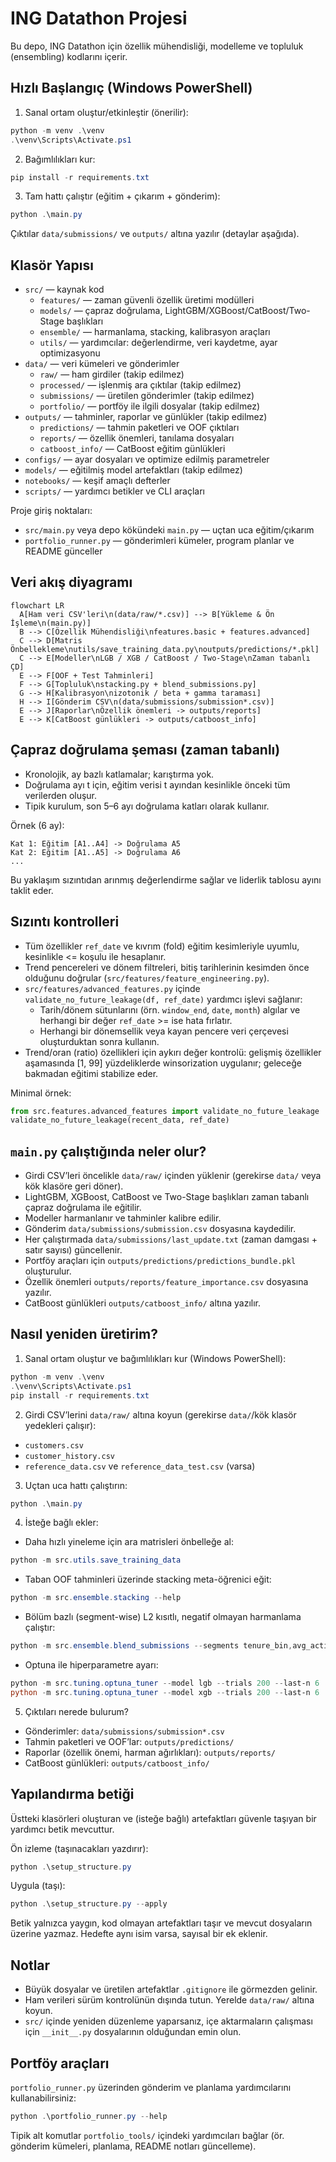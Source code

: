 # ING Datathon Projesi

Bu depo, ING Datathon için özellik mühendisliği, modelleme ve topluluk (ensembling) kodlarını içerir.

## Hızlı Başlangıç (Windows PowerShell)

1) Sanal ortam oluştur/etkinleştir (önerilir):

```powershell
python -m venv .\venv
.\venv\Scripts\Activate.ps1
```

2) Bağımlılıkları kur:

```powershell
pip install -r requirements.txt
```

3) Tam hattı çalıştır (eğitim + çıkarım + gönderim):

```powershell
python .\main.py
```

Çıktılar `data/submissions/` ve `outputs/` altına yazılır (detaylar aşağıda).

## Klasör Yapısı

- `src/` — kaynak kod
  - `features/` — zaman güvenli özellik üretimi modülleri
  - `models/` — çapraz doğrulama, LightGBM/XGBoost/CatBoost/Two-Stage başlıkları
  - `ensemble/` — harmanlama, stacking, kalibrasyon araçları
  - `utils/` — yardımcılar: değerlendirme, veri kaydetme, ayar optimizasyonu
- `data/` — veri kümeleri ve gönderimler
  - `raw/` — ham girdiler (takip edilmez)
  - `processed/` — işlenmiş ara çıktılar (takip edilmez)
  - `submissions/` — üretilen gönderimler (takip edilmez)
  - `portfolio/` — portföy ile ilgili dosyalar (takip edilmez)
- `outputs/` — tahminler, raporlar ve günlükler (takip edilmez)
  - `predictions/` — tahmin paketleri ve OOF çıktıları
  - `reports/` — özellik önemleri, tanılama dosyaları
  - `catboost_info/` — CatBoost eğitim günlükleri
- `configs/` — ayar dosyaları ve optimize edilmiş parametreler
- `models/` — eğitilmiş model artefaktları (takip edilmez)
- `notebooks/` — keşif amaçlı defterler
- `scripts/` — yardımcı betikler ve CLI araçları

Proje giriş noktaları:
- `src/main.py` veya depo kökündeki `main.py` — uçtan uca eğitim/çıkarım
- `portfolio_runner.py` — gönderimleri kümeler, program planlar ve README günceller

## Veri akış diyagramı

```mermaid
flowchart LR
  A[Ham veri CSV'leri\n(data/raw/*.csv)] --> B[Yükleme & Ön İşleme\n(main.py)]
  B --> C[Özellik Mühendisliği\nfeatures.basic + features.advanced]
  C --> D[Matris Önbellekleme\nutils/save_training_data.py\noutputs/predictions/*.pkl]
  C --> E[Modeller\nLGB / XGB / CatBoost / Two-Stage\nZaman tabanlı ÇD]
  E --> F[OOF + Test Tahminleri]
  F --> G[Topluluk\nstacking.py + blend_submissions.py]
  G --> H[Kalibrasyon\nizotonik / beta + gamma taraması]
  H --> I[Gönderim CSV\n(data/submissions/submission*.csv)]
  E --> J[Raporlar\nÖzellik önemleri -> outputs/reports]
  E --> K[CatBoost günlükleri -> outputs/catboost_info]
```

## Çapraz doğrulama şeması (zaman tabanlı)

- Kronolojik, ay bazlı katlamalar; karıştırma yok.
- Doğrulama ayı t için, eğitim verisi t ayından kesinlikle önceki tüm verilerden oluşur.
- Tipik kurulum, son 5–6 ayı doğrulama katları olarak kullanır.

Örnek (6 ay):

```
Kat 1: Eğitim [A1..A4] -> Doğrulama A5
Kat 2: Eğitim [A1..A5] -> Doğrulama A6
...
```

Bu yaklaşım sızıntıdan arınmış değerlendirme sağlar ve liderlik tablosu ayını taklit eder.

## Sızıntı kontrolleri

- Tüm özellikler `ref_date` ve kıvrım (fold) eğitim kesimleriyle uyumlu, kesinlikle <= koşulu ile hesaplanır.
- Trend pencereleri ve dönem filtreleri, bitiş tarihlerinin kesimden önce olduğunu doğrular (`src/features/feature_engineering.py`).
- `src/features/advanced_features.py` içinde `validate_no_future_leakage(df, ref_date)` yardımcı işlevi sağlanır:
  - Tarih/dönem sütunlarını (örn. `window_end`, `date`, `month`) algılar ve herhangi bir değer `ref_date` >= ise hata fırlatır.
  - Herhangi bir dönemsellik veya kayan pencere veri çerçevesi oluşturduktan sonra kullanın.
- Trend/oran (ratio) özellikleri için aykırı değer kontrolü: gelişmiş özellikler aşamasında [1, 99] yüzdeliklerde winsorization uygulanır; geleceğe bakmadan eğitimi stabilize eder.

Minimal örnek:

```python
from src.features.advanced_features import validate_no_future_leakage
validate_no_future_leakage(recent_data, ref_date)
```

## `main.py` çalıştığında neler olur?

- Girdi CSV’leri öncelikle `data/raw/` içinden yüklenir (gerekirse `data/` veya kök klasöre geri döner).
- LightGBM, XGBoost, CatBoost ve Two-Stage başlıkları zaman tabanlı çapraz doğrulama ile eğitilir.
- Modeller harmanlanır ve tahminler kalibre edilir.
- Gönderim `data/submissions/submission.csv` dosyasına kaydedilir.
- Her çalıştırmada `data/submissions/last_update.txt` (zaman damgası + satır sayısı) güncellenir.
- Portföy araçları için `outputs/predictions/predictions_bundle.pkl` oluşturulur.
- Özellik önemleri `outputs/reports/feature_importance.csv` dosyasına yazılır.
- CatBoost günlükleri `outputs/catboost_info/` altına yazılır.

## Nasıl yeniden üretirim?

1) Sanal ortam oluştur ve bağımlılıkları kur (Windows PowerShell):

```powershell
python -m venv .\venv
.\venv\Scripts\Activate.ps1
pip install -r requirements.txt
```

2) Girdi CSV’lerini `data/raw/` altına koyun (gerekirse `data/`/kök klasör yedekleri çalışır):
  - `customers.csv`
  - `customer_history.csv`
  - `reference_data.csv` ve `reference_data_test.csv` (varsa)

3) Uçtan uca hattı çalıştırın:

```powershell
python .\main.py
```

4) İsteğe bağlı ekler:
  - Daha hızlı yineleme için ara matrisleri önbelleğe al:

```powershell
python -m src.utils.save_training_data
```

  - Taban OOF tahminleri üzerinde stacking meta-öğrenici eğit:

```powershell
python -m src.ensemble.stacking --help
```

  - Bölüm bazlı (segment-wise) L2 kısıtlı, negatif olmayan harmanlama çalıştır:

```powershell
python -m src.ensemble.blend_submissions --segments tenure_bin,avg_active_products_bin --l2 1e-3
```

  - Optuna ile hiperparametre ayarı:

```powershell
python -m src.tuning.optuna_tuner --model lgb --trials 200 --last-n 6
python -m src.tuning.optuna_tuner --model xgb --trials 200 --last-n 6
```

5) Çıktıları nerede bulurum?
  - Gönderimler: `data/submissions/submission*.csv`
  - Tahmin paketleri ve OOF’lar: `outputs/predictions/`
  - Raporlar (özellik önemi, harman ağırlıkları): `outputs/reports/`
  - CatBoost günlükleri: `outputs/catboost_info/`

## Yapılandırma betiği

Üstteki klasörleri oluşturan ve (isteğe bağlı) artefaktları güvenle taşıyan bir yardımcı betik mevcuttur.

Ön izleme (taşınacakları yazdırır):

```powershell
python .\setup_structure.py
```

Uygula (taşı):

```powershell
python .\setup_structure.py --apply
```

Betik yalnızca yaygın, kod olmayan artefaktları taşır ve mevcut dosyaların üzerine yazmaz. Hedefte aynı isim varsa, sayısal bir ek eklenir.

## Notlar

- Büyük dosyalar ve üretilen artefaktlar `.gitignore` ile görmezden gelinir.
- Ham verileri sürüm kontrolünün dışında tutun. Yerelde `data/raw/` altına koyun.
- `src/` içinde yeniden düzenleme yaparsanız, içe aktarmaların çalışması için `__init__.py` dosyalarının olduğundan emin olun.

## Portföy araçları

`portfolio_runner.py` üzerinden gönderim ve planlama yardımcılarını kullanabilirsiniz:

```powershell
python .\portfolio_runner.py --help
```

Tipik alt komutlar `portfolio_tools/` içindeki yardımcıları bağlar (ör. gönderim kümeleri, planlama, README notları güncelleme).
